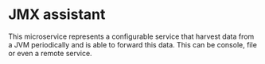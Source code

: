 # JMX assistant
This microservice represents a configurable service that harvest data from a JVM periodically and is able to forward this data. This can be console, file or even a remote service.
